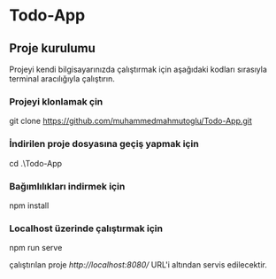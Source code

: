 # Todo-App
## Proje kurulumu
Projeyi kendi bilgisayarınızda çalıştırmak için aşağıdaki kodları sırasıyla terminal aracılığıyla çalıştırın.

### Projeyi klonlamak çin

git clone https://github.com/muhammedmahmutoglu/Todo-App.git


### İndirilen proje dosyasına geçiş yapmak için

cd .\Todo-App


### Bağımlılıkları indirmek için

npm install


### Localhost üzerinde çalıştırmak için

npm run serve


çalıştırılan proje *http://localhost:8080/* URL'i altından servis edilecektir.
